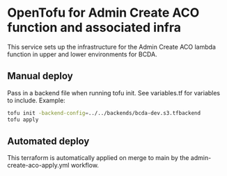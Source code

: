 # OpenTofu for Admin Create ACO function and associated infra

This service sets up the infrastructure for the Admin Create ACO lambda function in upper and lower environments for BCDA.

## Manual deploy

Pass in a backend file when running tofu init. See variables.tf for variables to include. Example:

```bash
tofu init -backend-config=../../backends/bcda-dev.s3.tfbackend
tofu apply
```

## Automated deploy

This terraform is automatically applied on merge to main by the admin-create-aco-apply.yml workflow.

